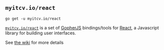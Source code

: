 ## `myitcv.io/react`

```
go get -u myitcv.io/react
```

[`myitcv.io/react`](https://godoc.org/myitcv.io/react) is a set of [GopherJS](https://github.com/gopherjs/gopherjs)
bindings/tools for [React](https://facebook.github.io/react/), a Javascript library for building user interfaces.

See [the wiki](https://github.com/myitcv/react/wiki) for more details
